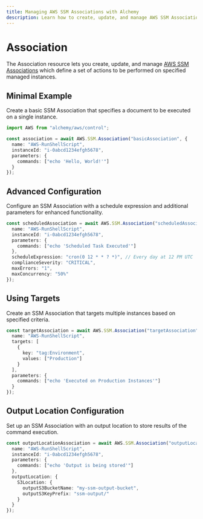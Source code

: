 ```yaml
---
title: Managing AWS SSM Associations with Alchemy
description: Learn how to create, update, and manage AWS SSM Associations using Alchemy Cloud Control.
---
```


# Association

The Association resource lets you create, update, and manage [AWS SSM Associations](https://docs.aws.amazon.com/ssm/latest/userguide/) which define a set of actions to be performed on specified managed instances.

## Minimal Example

Create a basic SSM Association that specifies a document to be executed on a single instance.

```ts
import AWS from "alchemy/aws/control";

const association = await AWS.SSM.Association("basicAssociation", {
  name: "AWS-RunShellScript",
  instanceId: "i-0abcd1234efgh5678",
  parameters: {
    commands: ["echo 'Hello, World!'"]
  }
});
```

## Advanced Configuration

Configure an SSM Association with a schedule expression and additional parameters for enhanced functionality.

```ts
const scheduledAssociation = await AWS.SSM.Association("scheduledAssociation", {
  name: "AWS-RunShellScript",
  instanceId: "i-0abcd1234efgh5678",
  parameters: {
    commands: ["echo 'Scheduled Task Executed'"]
  },
  scheduleExpression: "cron(0 12 * * ? *)", // Every day at 12 PM UTC
  complianceSeverity: "CRITICAL",
  maxErrors: "1",
  maxConcurrency: "50%"
});
```

## Using Targets

Create an SSM Association that targets multiple instances based on specified criteria.

```ts
const targetAssociation = await AWS.SSM.Association("targetAssociation", {
  name: "AWS-RunShellScript",
  targets: [
    {
      key: "tag:Environment",
      values: ["Production"]
    }
  ],
  parameters: {
    commands: ["echo 'Executed on Production Instances'"]
  }
});
```

## Output Location Configuration

Set up an SSM Association with an output location to store results of the command execution.

```ts
const outputLocationAssociation = await AWS.SSM.Association("outputLocationAssociation", {
  name: "AWS-RunShellScript",
  instanceId: "i-0abcd1234efgh5678",
  parameters: {
    commands: ["echo 'Output is being stored'"]
  },
  outputLocation: {
    S3Location: {
      outputS3BucketName: "my-ssm-output-bucket",
      outputS3KeyPrefix: "ssm-output/"
    }
  }
});
```